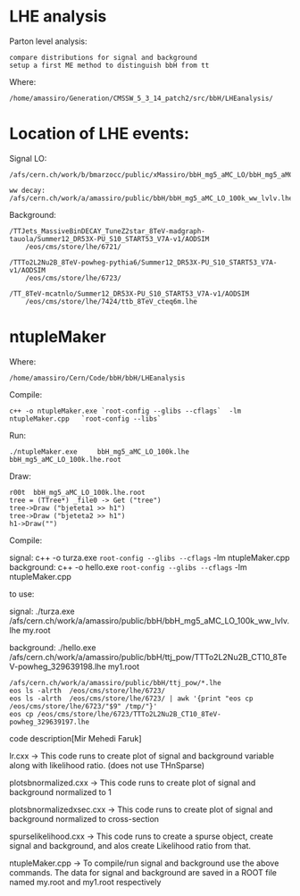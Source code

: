 LHE analysis
====

Parton level analysis:

    compare distributions for signal and background
    setup a first ME method to distinguish bbH from tt

Where:

    /home/amassiro/Generation/CMSSW_5_3_14_patch2/src/bbH/LHEanalysis/


Location of LHE events:
====

Signal LO:

    /afs/cern.ch/work/b/bmarzocc/public/xMassiro/bbH_mg5_aMC_LO/bbH_mg5_aMC_LO_100k.lhe

    ww decay:
    /afs/cern.ch/work/a/amassiro/public/bbH/bbH_mg5_aMC_LO_100k_ww_lvlv.lhe


Background:

    /TTJets_MassiveBinDECAY_TuneZ2star_8TeV-madgraph-tauola/Summer12_DR53X-PU_S10_START53_V7A-v1/AODSIM
        /eos/cms/store/lhe/6721/

    /TTTo2L2Nu2B_8TeV-powheg-pythia6/Summer12_DR53X-PU_S10_START53_V7A-v1/AODSIM
        /eos/cms/store/lhe/6723/

    /TT_8TeV-mcatnlo/Summer12_DR53X-PU_S10_START53_V7A-v1/AODSIM
        /eos/cms/store/lhe/7424/ttb_8TeV_cteq6m.lhe


ntupleMaker
====

Where:

    /home/amassiro/Cern/Code/bbH/bbH/LHEanalysis
    
Compile:

    c++ -o ntupleMaker.exe `root-config --glibs --cflags`  -lm ntupleMaker.cpp   `root-config --libs`
    
Run:

    ./ntupleMaker.exe     bbH_mg5_aMC_LO_100k.lhe     bbH_mg5_aMC_LO_100k.lhe.root


Draw:

    r00t  bbH_mg5_aMC_LO_100k.lhe.root
    tree = (TTree*) _file0 -> Get ("tree")
    tree->Draw ("bjeteta1 >> h1")
    tree->Draw ("bjeteta2 >> h1")
    h1->Draw("")
    
    






Compile:

signal: c++ -o turza.exe `root-config --glibs --cflags` -lm ntupleMaker.cpp
background: c++ -o hello.exe `root-config --glibs --cflags` -lm ntupleMaker.cpp

to use:

signal:   ./turza.exe     /afs/cern.ch/work/a/amassiro/public/bbH/bbH_mg5_aMC_LO_100k_ww_lvlv.lhe    my.root 

background:   ./hello.exe     /afs/cern.ch/work/a/amassiro/public/bbH/ttj_pow/TTTo2L2Nu2B_CT10_8TeV-powheg_329639198.lhe    my1.root

    /afs/cern.ch/work/a/amassiro/public/bbH/ttj_pow/*.lhe
    eos ls -alrth  /eos/cms/store/lhe/6723/
    eos ls -alrth  /eos/cms/store/lhe/6723/ | awk '{print "eos cp /eos/cms/store/lhe/6723/"$9" /tmp/"}'
    eos cp /eos/cms/store/lhe/6723/TTTo2L2Nu2B_CT10_8TeV-powheg_329639197.lhe



code description[Mir Mehedi Faruk]



lr.cxx -> This code runs to create plot of signal and background variable along with likelihood ratio. (does not use THnSparse)

plotsbnormalized.cxx -> This code runs to create plot of signal and background normalized to 1

plotsbnormalizedxsec.cxx -> This code runs to create plot of signal and background normalized to cross-section

spurselikelihood.cxx -> This code runs to create a spurse object, create signal and background, and alos create Likelihood ratio from that.

ntupleMaker.cpp -> To compile/run signal and background use the above commands. The data for signal and background are saved in a ROOT file named my.root and my1.root respectively
